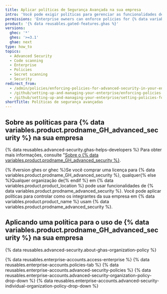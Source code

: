 ```yaml
---
title: Aplicar políticas de Segurança Avançada na sua empresa
intro: 'Você pode exigir políticas para gerenciar as funcionalidades de {% data variables.product.prodname_GH_advanced_security %} dentro das organizações de sua empresa ou permitir que as políticas sejam definidas em cada organização.'
permissions: 'Enterprise owners can enforce policies for {% data variables.product.prodname_GH_advanced_security %} in an enterprise.'
product: '{% data reusables.gated-features.ghas %}'
versions:
  ghec: '*'
  ghes: '>=3.1'
  ghae: next
type: how_to
topics:
  - Advanced Security
  - Code scanning
  - Enterprise
  - Policies
  - Secret scanning
  - Security
redirect_from:
  - /admin/policies/enforcing-policies-for-advanced-security-in-your-enterprise
  - /github/setting-up-and-managing-your-enterprise/enforcing-policies-for-advanced-security-in-your-enterprise-account
  - /github/setting-up-and-managing-your-enterprise/setting-policies-for-organizations-in-your-enterprise-account/enforcing-policies-for-advanced-security-in-your-enterprise-account
shortTitle: Políticas de segurança avançadas
---
```


## Sobre as políticas para {% data variables.product.prodname_GH_advanced_security %} na sua empresa

{% data reusables.advanced-security.ghas-helps-developers %} Para obter mais informações, consulte "[Sobre o {% data variables.product.prodname_GH_advanced_security %}](/get-started/learning-about-github/about-github-advanced-security).

{% ifversion ghes or ghec %}Se você comprar uma licença para {% data variables.product.prodname_GH_advanced_security %}, qualquer{% else %}Qualquer organização de{% endif %} em {% data variables.product.product_location %} pode usar funcionalidades de {% data variables.product.prodname_advanced_security %}. Você pode aplicar políticas para controlar como os integrantes da sua empresa em {% data variables.product.product_name %} usam {% data variables.product.prodname_advanced_security %}.

## Aplicando uma política para o uso de {% data variables.product.prodname_GH_advanced_security %} na sua empresa

{% data reusables.advanced-security.about-ghas-organization-policy %}

{% data reusables.enterprise-accounts.access-enterprise %}
{% data reusables.enterprise-accounts.policies-tab %}
{% data reusables.enterprise-accounts.advanced-security-policies %}
{% data reusables.enterprise-accounts.advanced-security-organization-policy-drop-down %}
{% data reusables.enterprise-accounts.advanced-security-individual-organization-policy-drop-down %}
